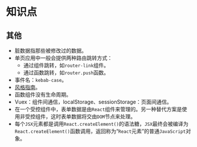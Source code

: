 # 知识点

## 其他

- 脏数据指那些被修改过的数据。
- 单页应用中一般会提供两种路由跳转方式：
  - 通过组件跳转，如`router-link`组件。
  - 通过函数跳转，如`router.push`函数。
- 事件名：`kebab-case`。
- [风格指南](https://cn.vuejs.org/v2/style-guide/)。
- 函数组件没有生命周期。
- Vuex：组件间通信，localStorage、sessionStorage：页面间通信。
- 在一个受控组件中，表单数据是由`React`组件来管理的。另一种替代方案是使用非受控组件，这时表单数据将交由`DOM`节点来处理。
- 每个`JSX`元素都是调用`React.createElement()`的语法糖，`JSX`最终会被编译为`React.createElement()`函数调用，返回称为“`React`元素”的普通`JavaScript`对象。

